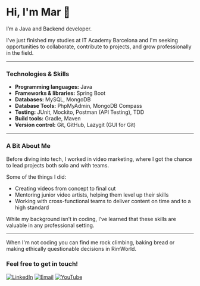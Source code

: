 # Hi, I'm Mar 👋

I’m a Java and Backend developer.

I've just finished my studies at IT Academy Barcelona and I'm seeking opportunities to collaborate, contribute to projects, and grow professionally in the field.

***

### Technologies & Skills

- **Programming languages:** Java
- **Frameworks & libraries:** Spring Boot
- **Databases:** MySQL, MongoDB  
- **Database Tools:** PhpMyAdmin, MongoDB Compass
- **Testing:** JUnit, Mockito, Postman (API Testing), TDD
- **Build tools:** Gradle, Maven
- **Version control:** Git, GitHub, Lazygit (GUI for Git)

***

### A Bit About Me

Before diving into tech, I worked in video marketing, where I got the chance to lead projects both solo and with teams.

Some of the things I did:

- Creating videos from concept to final cut
- Mentoring junior video artists, helping them level up their skills
- Working with cross-functional teams to deliver content on time and to a high standard

While my background isn’t in coding, I’ve learned that these skills are valuable in any professional setting.

***

When I'm not coding you can find me rock climbing, baking bread or making ethically questionable decisions in RimWorld.

### Feel free to get in touch!

[![LinkedIn](https://img.shields.io/badge/LinkedIn-0077B5?style=flat&logo=linkedin&logoColor=white)](https://www.linkedin.com/in/martorrijos/)
[![Email](https://img.shields.io/badge/Email-D14836?style=flat&logo=gmail&logoColor=white)](mailto:martorrijos@proton.me)
[![YouTube](https://img.shields.io/badge/YouTube-FF0000?style=flat&logo=youtube&logoColor=white)](https://www.youtube.com/@bluemarumusic/featured)



